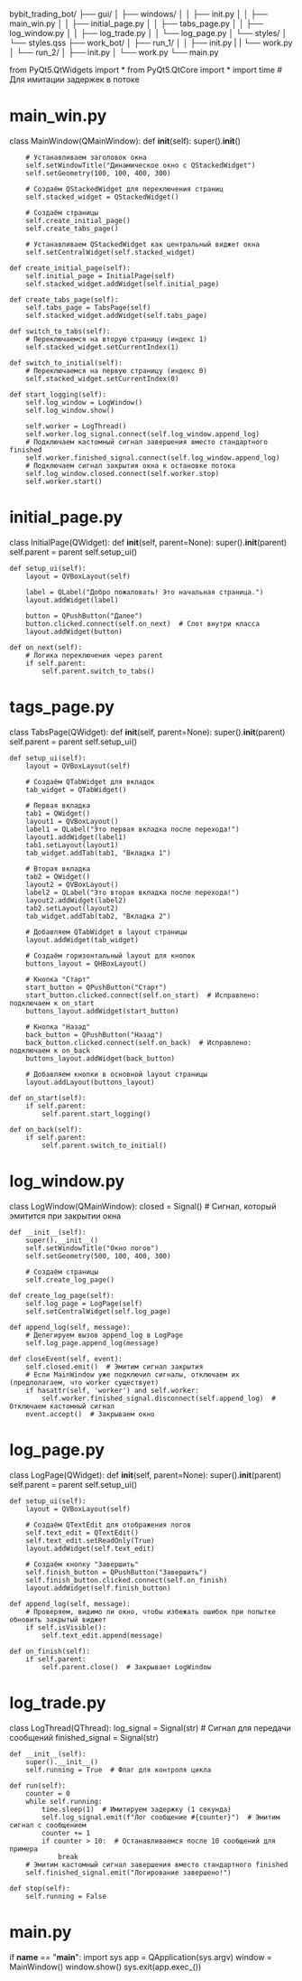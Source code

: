 bybit_trading_bot/
        ├── gui/
        │    ├── windows/
        │    │     ├── init.py
        │    │     ├── main_win.py
        │    │     ├── initial_page.py
        │    │     ├── tabs_page.py
        │    │     ├── log_window.py
        │    │     ├── log_trade.py
        │    │     └── log_page.py
        │    └── styles/
        │          └── styles.qss
        ├── work_bot/
        │      ├── run_1/
        │      │     ├── init.py
        |      |     └── work.py
        │      └── run_2/
        │           ├── init.py
        │           └── work.py
        └── main.py

from PyQt5.QtWidgets import *
from PyQt5.QtCore import *
import time  # Для имитации задержек в потоке

# main_win.py
class MainWindow(QMainWindow):
    def __init__(self):
        super().__init__()
        
        # Устанавливаем заголовок окна
        self.setWindowTitle("Динамическое окно с QStackedWidget")
        self.setGeometry(100, 100, 400, 300)
        
        # Создаём QStackedWidget для переключения страниц
        self.stacked_widget = QStackedWidget()
        
        # Создаём страницы
        self.create_initial_page()
        self.create_tabs_page()
        
        # Устанавливаем QStackedWidget как центральный виджет окна
        self.setCentralWidget(self.stacked_widget)

    def create_initial_page(self):
        self.initial_page = InitialPage(self)
        self.stacked_widget.addWidget(self.initial_page)
    
    def create_tabs_page(self):
        self.tabs_page = TabsPage(self)
        self.stacked_widget.addWidget(self.tabs_page)
   
    def switch_to_tabs(self):
        # Переключаемся на вторую страницу (индекс 1)
        self.stacked_widget.setCurrentIndex(1)
    
    def switch_to_initial(self):
        # Переключаемся на первую страницу (индекс 0)
        self.stacked_widget.setCurrentIndex(0)
    
    def start_logging(self):
        self.log_window = LogWindow()
        self.log_window.show()
        
        self.worker = LogThread()
        self.worker.log_signal.connect(self.log_window.append_log)
        # Подключаем кастомный сигнал завершения вместо стандартного finished
        self.worker.finished_signal.connect(self.log_window.append_log)
        # Подключаем сигнал закрытия окна к остановке потока
        self.log_window.closed.connect(self.worker.stop)
        self.worker.start()

# initial_page.py
class InitialPage(QWidget):
    def __init__(self, parent=None):
        super().__init__(parent)
        self.parent = parent
        self.setup_ui()
   
    def setup_ui(self):
        layout = QVBoxLayout(self)
    
        label = QLabel("Добро пожаловать! Это начальная страница.")
        layout.addWidget(label)
    
        button = QPushButton("Далее")
        button.clicked.connect(self.on_next)  # Слот внутри класса
        layout.addWidget(button)

    def on_next(self):
        # Логика переключения через parent
        if self.parent:
            self.parent.switch_to_tabs()

# tags_page.py
class TabsPage(QWidget):
    def __init__(self, parent=None):
        super().__init__(parent)
        self.parent = parent
        self.setup_ui()

    def setup_ui(self):
        layout = QVBoxLayout(self)
        
        # Создаём QTabWidget для вкладок
        tab_widget = QTabWidget()
        
        # Первая вкладка
        tab1 = QWidget()
        layout1 = QVBoxLayout()
        label1 = QLabel("Это первая вкладка после перехода!")
        layout1.addWidget(label1)
        tab1.setLayout(layout1)
        tab_widget.addTab(tab1, "Вкладка 1")
        
        # Вторая вкладка
        tab2 = QWidget()
        layout2 = QVBoxLayout()
        label2 = QLabel("Это вторая вкладка после перехода!")
        layout2.addWidget(label2)
        tab2.setLayout(layout2)
        tab_widget.addTab(tab2, "Вкладка 2")
        
        # Добавляем QTabWidget в layout страницы
        layout.addWidget(tab_widget)
        
        # Создаём горизонтальный layout для кнопок
        buttons_layout = QHBoxLayout()
        
        # Кнопка "Старт"
        start_button = QPushButton("Старт")
        start_button.clicked.connect(self.on_start)  # Исправлено: подключаем к on_start
        buttons_layout.addWidget(start_button)
        
        # Кнопка "Назад"
        back_button = QPushButton("Назад")
        back_button.clicked.connect(self.on_back)  # Исправлено: подключаем к on_back
        buttons_layout.addWidget(back_button)
        
        # Добавляем кнопки в основной layout страницы
        layout.addLayout(buttons_layout)

    def on_start(self):
        if self.parent:
            self.parent.start_logging()

    def on_back(self):
        if self.parent:
            self.parent.switch_to_initial()
      
# log_window.py
class LogWindow(QMainWindow):
    closed = Signal()  # Сигнал, который эмитится при закрытии окна
    
    def __init__(self):
        super().__init__()
        self.setWindowTitle("Окно логов")
        self.setGeometry(500, 100, 400, 300)
        
        # Создаём страницы
        self.create_log_page()

    def create_log_page(self):
        self.log_page = LogPage(self)
        self.setCentralWidget(self.log_page)
    
    def append_log(self, message):
        # Делегируем вызов append_log в LogPage
        self.log_page.append_log(message)
        
    def closeEvent(self, event):
        self.closed.emit()  # Эмитим сигнал закрытия
        # Если MainWindow уже подключил сигналы, отключаем их (предполагаем, что worker существует)
        if hasattr(self, 'worker') and self.worker:
            self.worker.finished_signal.disconnect(self.append_log)  # Отключаем кастомный сигнал
        event.accept()  # Закрываем окно

# log_page.py
class LogPage(QWidget):
    def __init__(self, parent=None):
        super().__init__(parent)
        self.parent = parent
        self.setup_ui()
    
    def setup_ui(self):
        layout = QVBoxLayout(self)
        
        # Создаём QTextEdit для отображения логов
        self.text_edit = QTextEdit()
        self.text_edit.setReadOnly(True)
        layout.addWidget(self.text_edit)
        
        # Создаём кнопку "Завершить"
        self.finish_button = QPushButton("Завершить")
        self.finish_button.clicked.connect(self.on_finish)
        layout.addWidget(self.finish_button)
    
    def append_log(self, message):
        # Проверяем, видимо ли окно, чтобы избежать ошибок при попытке обновить закрытый виджет
        if self.isVisible():
            self.text_edit.append(message)
    
    def on_finish(self):
        if self.parent:
            self.parent.close()  # Закрывает LogWindow

# log_trade.py
class LogThread(QThread):
    log_signal = Signal(str)  # Сигнал для передачи сообщений
    finished_signal = Signal(str)

    def __init__(self):
        super().__init__()
        self.running = True  # Флаг для контроля цикла
    
    def run(self):
        counter = 0
        while self.running:
            time.sleep(1)  # Имитируем задержку (1 секунда)
            self.log_signal.emit(f"Лог сообщение #{counter}")  # Эмитим сигнал с сообщением
            counter += 1
            if counter > 10:  # Останавливаемся после 10 сообщений для примера
                break
        # Эмитим кастомный сигнал завершения вместо стандартного finished
        self.finished_signal.emit("Логирование завершено!")

    def stop(self):
        self.running = False

# main.py
if __name__ == "__main__":
    import sys
    app = QApplication(sys.argv)
    window = MainWindow()
    window.show()
    sys.exit(app.exec_())
